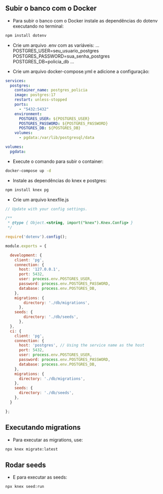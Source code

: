 ## Subir o banco com o Docker

- Para subir o banco com o Docker instale as dependências do dotenv executando no terminal:
```bash
npm install dotenv
```

- Crie um arquivo .env com as variáveis:
...
POSTGRES_USER=seu_usuario_postgres
POSTGRES_PASSWORD=sua_senha_postgres
POSTGRES_DB=policia_db
...

- Crie um arquivo docker-compose.yml e adicione a configuração:
```yml
services:
  postgres:
    container_name: postgres_policia
    image: postgres:17
    restart: unless-stopped
    ports:
      - "5432:5432"
    environment:
      POSTGRES_USER: ${POSTGRES_USER}
      POSTGRES_PASSWORD: ${POSTGRES_PASSWORD}
      POSTGRES_DB: ${POSTGRES_DB}
    volumes:
      - pgdata:/var/lib/postgresql/data

volumes:
  pgdata:
```

- Execute o comando para subir o container:
```bash
docker-compose up -d
```

- Instale as dependências do knex e postgres:
```bash
npm install knex pg
```

- Crie um arquivo knexfile.js
```js
// Update with your config settings.

/**
 * @type { Object.<string, import("knex").Knex.Config> }
 */

require('dotenv').config();

module.exports = {

  development: {
    client: 'pg',
    connection: {
      host: '127.0.0.1',
      port: 5432,
      user: process.env.POSTGRES_USER,
      password: process.env.POSTGRES_PASSWORD,
      database: process.env.POSTGRES_DB,
    },
    migrations: {
        directory: './db/migrations',
      },
    seeds: {
        directory: './db/seeds',
      },
  },
  ci: {
    client: 'pg',
    connection: {
      host: 'postgres', // Using the service name as the host
      port: 5432,
      user: process.env.POSTGRES_USER,
      password: process.env.POSTGRES_PASSWORD,
      database: process.env.POSTGRES_DB,
    },
    migrations: {
      directory: './db/migrations',
    },
    seeds: {
      directory: './db/seeds',
    },
  }

};
```

## Executando migrations

- Para executar as migrations, use:
```bash
npx knex migrate:latest
```

## Rodar seeds

- E para executar as seeds:
```bash
npx knex seed:run
```